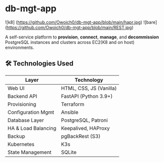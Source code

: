 # db-mgt-app
![k8] (https://github.com/Owoich0/db-mgt-app/blob/main/hapr.jpg)
![bare] (https://github.com/Owoich0/db-mgt-app/blob/main/REST.jpg)

A self-service platform to **provision**, **connect**, **manage**, and **decommission** PostgreSQL instances and clusters across EC2(K8 and on host) environments.
## 🛠️ Technologies Used

| Layer               | Technology                  |
|---------------------|-----------------------------|
| Web UI              | HTML, CSS, JS (Vanilla)     |
| Backend API         | FastAPI (Python 3.9+)       |
| Provisioning        | Terraform                   |
| Configuration Mgmt  | Ansible                     |
| Database Layer      | PostgreSQL, Patroni         |
| HA & Load Balancing | Keepalived, HAProxy         |
| Backup              | pgBackRest (S3)             |
| Kubernetes          | K3s                         |
| State Management    | SQLite                      |

